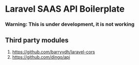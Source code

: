 # Laravel SAAS API Boilerplate
### Warning: This is under development, it is not working

## Third party modules
1. https://github.com/barryvdh/laravel-cors
2. https://github.com/dingo/api
